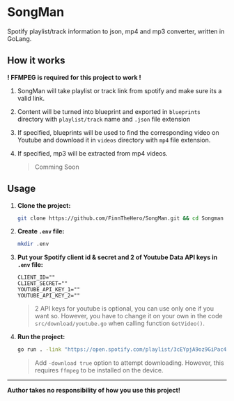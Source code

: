# SongMan
Spotify playlist/track information to json, mp4 and mp3 converter, written in GoLang.

## How it works

**! FFMPEG is required for this project to work !**

1. SongMan will take playlist or track link from spotify and make sure its a valid link.

2. Content will be turned into blueprint and exported in `blueprints` directory with `playlist/track` name and `.json` file extension

3. If specified, blueprints will be used to find the corresponding video on Youtube and download it in `videos` directory with `mp4` file extension.

4. If specified, mp3 will be extracted from mp4 videos.
    > Comming Soon

## Usage
1. **Clone the project:**
    ```bash
    git clone https://github.com/FinnTheHero/SongMan.git && cd Songman
    ```
2. **Create `.env` file:**
    ```bash
    mkdir .env
    ```
3. **Put your Spotify client id & secret and 2 of Youtube Data API keys in `.env` file:**
    ```
    CLIENT_ID=""
    CLIENT_SECRET=""
    YOUTUBE_API_KEY_1=""
    YOUTUBE_API_KEY_2=""
    ```
    > 2 API keys for youtube is optional, you can use only one if you want so. However, you have to change it on your own in the code `src/download/youtube.go` when calling function `GetVideo()`.
4. **Run the project:**
    ```bash
    go run . -link "https://open.spotify.com/playlist/3cEYpjA9oz9GiPac4AsH4n"
    ```

    > Add `-download true` option to attempt downloading. However, this requires `ffmpeg` to be installed on the device.

---

**Author takes no responsibility of how you use this project!**